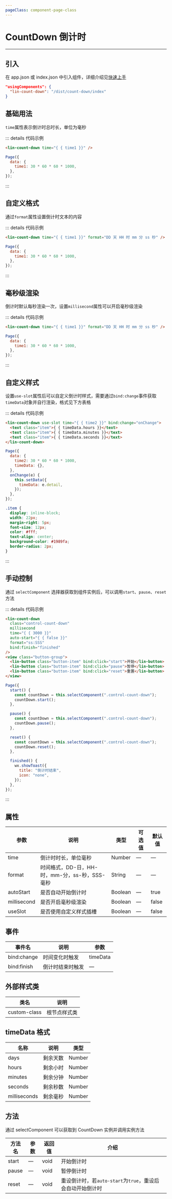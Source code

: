 ```yaml
---
pageClass: component-page-class
---
```


# CountDown 倒计时

---

<demo-image src='/componentImage/view/count-down.gif' />

## 引入

在 app.json 或 index.json 中引入组件，详细介绍见[快速上手](/guide/start.html)

```json
"usingComponents": {
  "lin-count-down": "/dist/count-down/index"
}
```

## 基础用法

`time`属性表示倒计时总时长，单位为毫秒

::: details 代码示例

```html
<lin-count-down time="{ { time1 }}" />
```

```javascript
Page({
  data: {
    time1: 30 * 60 * 60 * 1000,
  },
});
```

:::

## 自定义格式

通过`format`属性设置倒计时文本的内容

::: details 代码示例

```html
<lin-count-down time="{ { time1 }}" format="DD 天 HH 时 mm 分 ss 秒" />
```

```javascript
Page({
  data: {
    time1: 30 * 60 * 60 * 1000,
  },
});
```

:::

## 毫秒级渲染

倒计时默认每秒渲染一次，设置`millisecond`属性可以开启毫秒级渲染

::: details 代码示例

```html
<lin-count-down time="{ { time1 }}" format="DD 天 HH 时 mm 分 ss 秒" />
```

```javascript
Page({
  data: {
    time1: 30 * 60 * 60 * 1000,
  },
});
```

:::

## 自定义样式

设置`use-slot`属性后可以自定义倒计时样式，需要通过`bind:change`事件获取`timeData`对象并自行渲染，格式见下方表格

::: details 代码示例

```html
<lin-count-down use-slot time="{ { time2 }}" bind:change="onChange">
  <text class="item">{ { timeData.hours }}</text>
  <text class="item">{ { timeData.minutes }}</text>
  <text class="item">{ { timeData.seconds }}</text>
</lin-count-down>
```

```javascript
Page({
  data: {
    time2: 30 * 60 * 60 * 1000,
    timeData: {},
  },
  onChange(e) {
    this.setData({
      timeData: e.detail,
    });
  },
});
```

```css
.item {
  display: inline-block;
  width: 22px;
  margin-right: 5px;
  font-size: 12px;
  color: #fff;
  text-align: center;
  background-color: #1989fa;
  border-radius: 2px;
}
```

:::

## 手动控制

通过 `selectComponent` 选择器获取到组件实例后，可以调用`start`、`pause`、`reset`方法

::: details 代码示例

```html
<lin-count-down
  class="control-count-down"
  millisecond
  time="{ { 3000 }}"
  auto-start="{ { false }}"
  format="ss:SSS"
  bind:finish="finished"
/>
<view class="button-group">
  <lin-button class="button-item" bind:click="start">开始</lin-button>
  <lin-button class="button-item" bind:click="pause">暂停</lin-button>
  <lin-button class="button-item" bind:click="reset">重置</lin-button>
</view>
```

```javascript
Page({
  start() {
    const countDown = this.selectComponent(".control-count-down");
    countDown.start();
  },

  pause() {
    const countDown = this.selectComponent(".control-count-down");
    countDown.pause();
  },

  reset() {
    const countDown = this.selectComponent(".control-count-down");
    countDown.reset();
  },

  finished() {
    wx.showToast({
      title: "倒计时结束",
      icon: "none",
    });
  },
});
```

:::

## 属性

| 参数        | 说明                                           | 类型    | 可选值 | 默认值 |
| ----------- | ---------------------------------------------- | ------- | ------ | ------ |
| time        | 倒计时时长，单位毫秒                           | Number  | —      | —      |
| format      | 时间格式，DD-日，HH-时，mm-分，ss-秒，SSS-毫秒 | String  | —      | —      |
| autoStart   | 是否自动开始倒计时                             | Boolean | —      | true   |
| millisecond | 是否开启毫秒级渲染                             | Boolean | —      | false  |
| useSlot     | 是否使用自定义样式插槽                         | Boolean | —      | false  |

## 事件

| 事件名      | 说明             | 参数     |
| ----------- | ---------------- | -------- |
| bind:change | 时间变化时触发   | timeData |
| bind:finish | 倒计时结束时触发 | —        |

## 外部样式类

| 类名     | 说明         |
| ------------ | ------------ |
| custom-class | 根节点样式类 |

## timeData 格式

| 名称         | 说明     | 类型   |
| ------------ | -------- | ------ |
| days         | 剩余天数 | Number |
| hours        | 剩余小时 | Number |
| minutes      | 剩余分钟 | Number |
| seconds      | 剩余秒数 | Number |
| milliseconds | 剩余毫秒 | Number |

## 方法

通过 selectComponent 可以获取到 CountDown 实例并调用实例方法

| 方法名 | 参数 | 返回值 | 介绍                                                       |
| ------ | ---- | ------ | ---------------------------------------------------------- |
| start  | —    | void   | 开始倒计时                                                 |
| pause  | —    | void   | 暂停倒计时                                                 |
| reset  | —    | void   | 重设倒计时，若`auto-start`为`true`，重设后会自动开始倒计时 |
